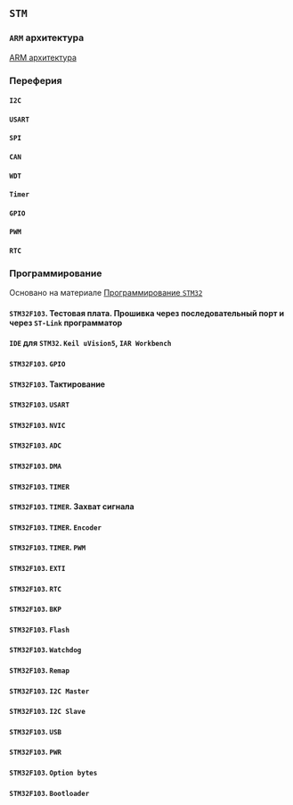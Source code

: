 ## `STM`

### `ARM` архитектура

[ARM архитектура](https://ru.wikipedia.org/wiki/ARM_(%D0%B0%D1%80%D1%85%D0%B8%D1%82%D0%B5%D0%BA%D1%82%D1%83%D1%80%D0%B0))

### Переферия

#### `I2C`
#### `USART`
#### `SPI`
#### `CAN`
#### `WDT`
#### `Timer`
#### `GPIO`
#### `PWM`
#### `RTC`

### Программирование

Основано на материале [Программирование `STM32`](http://www.avislab.com/blog/stm32_st_link_ru/)

#### `STM32F103`. Тестовая плата. Прошивка через последовательный порт и через `ST-Link` программатор
#### `IDE` для `STM32`. `Keil uVision5`, `IAR Workbench`
#### `STM32F103`. `GPIO`
#### `STM32F103`. Тактирование
#### `STM32F103`. `USART`
#### `STM32F103`. `NVIC`
#### `STM32F103`. `ADC`
#### `STM32F103`. `DMA`
#### `STM32F103`. `TIMER`
#### `STM32F103`. `TIMER`. Захват сигнала
#### `STM32F103`. `TIMER`. `Encoder`
#### `STM32F103`. `TIMER`. `PWM`
#### `STM32F103`. `EXTI`
#### `STM32F103`. `RTC`
#### `STM32F103`. `BKP`
#### `STM32F103`. `Flash`
#### `STM32F103`. `Watchdog`
#### `STM32F103`. `Remap`
#### `STM32F103`. `I2C Master`
#### `STM32F103`. `I2C Slave`
#### `STM32F103`. `USB`
#### `STM32F103`. `PWR`
#### `STM32F103`. `Option bytes`
#### `STM32F103`. `Bootloader`

